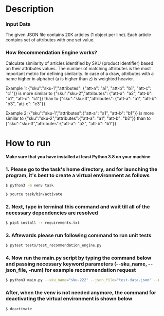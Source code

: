 # Description

### Input Data
The given JSON file contains 20K articles (1 object per line).
Each article contains set of attributes with one set value.

### How Recommendation Engine works?
Calculate similarity of articles identified by SKU (product identifier) based on their attributes values.
The number of matching attributes is the most important metric for defining similarity.
In case of a draw, attributes with a name higher in alphabet (a is higher than z) is weighted heavier.

Example 1:
{"sku":"sku-1","attributes": {"att-a": "a1", "att-b": "b1", "att-c": "c1"}} is more similar to
{"sku":"sku-2","attributes": {"att-a": "a2", "att-b": "b1", "att-c": "c1"}} than to
{"sku":"sku-3","attributes": {"att-a": "a1", "att-b": "b3", "att-c": "c3"}}

Example 2:
{"sku":"sku-1","attributes":{"att-a": "a1", "att-b": "b1"}} is more similar to 
{"sku":"sku-2","attributes":{"att-a": "a1", "att-b": "b2"}} than to
{"sku":"sku-3","attributes":{"att-a": "a2", "att-b": "b1"}}

# How to run

**Make sure that you have installed at least Python 3.8 on your machine**

### 1. Please go to the task's home directory, and for launching the program, it's best to create a virtual environment as follows

```bash
$ python3 -m venv task

$ source task/bin/activate
```

### 2. Next, type in terminal this command and wait till all of the necessary dependencies are resolved

```bash
$ pip3 install -r requirements.txt
```

### 3. Aftewards please run following command to run unit tests

```bash
$ pytest tests/test_recommendation_engine.py  
```

### 4. Now run the main.py script by typing the command below and passing necessary keyword parameters (--sku_name, --json_file, -num) for example recommendation request

```bash
$ python3 main.py --sku_name="sku-222" --json_file="test-data.json" --num=100
```

### After, when the venv is not needed anymore, the command for deactivating the virtual environment is shown below

```bash
$ deactivate
```
